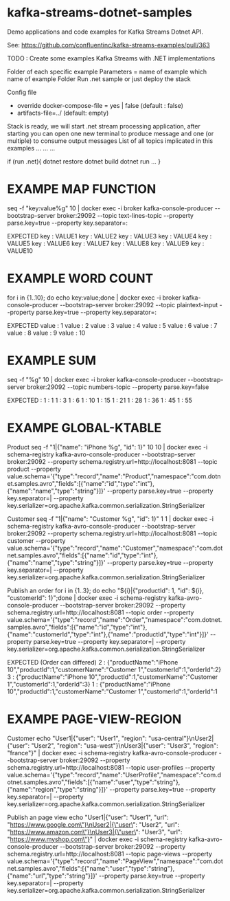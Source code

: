 # kafka-streams-dotnet-samples

Demo applications and code examples for Kafka Streams Dotnet API.


See: https://github.com/confluentinc/kafka-streams-examples/pull/363

TODO : Create some examples Kafka Streams with .NET implementations


Folder of each specific example
Parameters = name of example which name of example Folder
Run .net sample or just deploy the stack

Config file
- override docker-compose-file = yes | false (default : false)
- artifacts-file=../ (default: empty)

Stack is ready, we will start .net stream processing application, after starting you can open one new terminal to produce message and one (or multiple) to consume output messages
List of all topics implicated in this examples
...
...
...

if (run .net){
    dotnet restore
    dotnet build
    dotnet run ...
}


# EXAMPE MAP FUNCTION
seq -f "key:value%g" 10 | docker exec -i broker kafka-console-producer --bootstrap-server broker:29092 --topic text-lines-topic --property parse.key=true --property key.separator=:

EXPECTED
key : VALUE1
key : VALUE2
key : VALUE3
key : VALUE4
key : VALUE5
key : VALUE6
key : VALUE7
key : VALUE8
key : VALUE9
key : VALUE10


# EXAMPLE WORD COUNT 

for i in {1..10}; do echo key:value;done | docker exec -i broker kafka-console-producer --bootstrap-server broker:29092 --topic plaintext-input --property parse.key=true --property key.separator=:

EXPECTED
value : 1
value : 2
value : 3
value : 4
value : 5
value : 6
value : 7
value : 8
value : 9
value : 10

# EXAMPLE SUM

seq -f "%g" 10 | docker exec -i broker kafka-console-producer --bootstrap-server broker:29092 --topic numbers-topic --property parse.key=false

EXPECTED : 
1 : 1
1 : 3
1 : 6
1 : 10
1 : 15
1 : 21
1 : 28
1 : 36
1 : 45
1 : 55

# EXAMPE GLOBAL-KTABLE

Product
seq -f "1|{\"name\": \"iPhone %g\", \"id\": 1}" 10 10 | docker exec -i schema-registry kafka-avro-console-producer --bootstrap-server broker:29092 --property schema.registry.url=http://localhost:8081 --topic product --property value.schema='{"type":"record","name":"Product","namespace":"com.dotnet.samples.avro","fields":[{"name":"id","type":"int"},{"name":"name","type":"string"}]}' --property parse.key=true --property key.separator=\| --property key.serializer=org.apache.kafka.common.serialization.StringSerializer

Customer
seq -f "1|{\"name\": \"Customer %g\", \"id\": 1}" 1 1 | docker exec -i schema-registry kafka-avro-console-producer --bootstrap-server broker:29092 --property schema.registry.url=http://localhost:8081 --topic customer --property value.schema='{"type":"record","name":"Customer","namespace":"com.dotnet.samples.avro","fields":[{"name":"id","type":"int"},{"name":"name","type":"string"}]}' --property parse.key=true --property key.separator=\| --property key.serializer=org.apache.kafka.common.serialization.StringSerializer

Publish an order
for i in {1..3}; do echo "${i}|{\"productId\": 1, \"id\": ${i}, \"customerId\": 1}";done | docker exec -i schema-registry kafka-avro-console-producer --bootstrap-server broker:29092 --property schema.registry.url=http://localhost:8081 --topic order --property value.schema='{"type":"record","name":"Order","namespace":"com.dotnet.samples.avro","fields":[{"name":"id","type":"int"},{"name":"customerId","type":"int"},{"name":"productId","type":"int"}]}' --property parse.key=true --property key.separator=\| --property key.serializer=org.apache.kafka.common.serialization.StringSerializer


EXPECTED (Order can differed)
2 : {"productName":"iPhone 10","productId":1,"customerName":"Customer 1","customerId":1,"orderId":2}
3 : {"productName":"iPhone 10","productId":1,"customerName":"Customer 1","customerId":1,"orderId":3}
1 : {"productName":"iPhone 10","productId":1,"customerName":"Customer 1","customerId":1,"orderId":1

# EXAMPE PAGE-VIEW-REGION

Customer
echo "User1|{\"user\": \"User1\", \"region\": \"usa-central\"}\nUser2|{\"user\": \"User2\", \"region\": \"usa-west\"}\nUser3|{\"user\": \"User3\", \"region\": \"france\"}" | docker exec -i schema-registry kafka-avro-console-producer --bootstrap-server broker:29092 --property schema.registry.url=http://localhost:8081 --topic user-profiles --property value.schema='{"type":"record","name":"UserProfile","namespace":"com.dotnet.samples.avro","fields":[{"name":"user","type":"string"},{"name":"region","type":"string"}]}' --property parse.key=true --property key.separator=\| --property key.serializer=org.apache.kafka.common.serialization.StringSerializer

Publish an page view
echo "User1|{\"user\": \"User1\", \"url\": \"https://www.google.com\"}\nUser2|{\"user\": \"User2\", \"url\": \"https://www.amazon.com\"}\nUser3|{\"user\": \"User3\", \"url\": \"https://www.myshop.com\"}" | docker exec -i schema-registry kafka-avro-console-producer --bootstrap-server broker:29092 --property schema.registry.url=http://localhost:8081 --topic page-views --property value.schema='{"type":"record","name":"PageView","namespace":"com.dotnet.samples.avro","fields":[{"name":"user","type":"string"},{"name":"url","type":"string"}]}' --property parse.key=true --property key.separator=\| --property key.serializer=org.apache.kafka.common.serialization.StringSerializer
